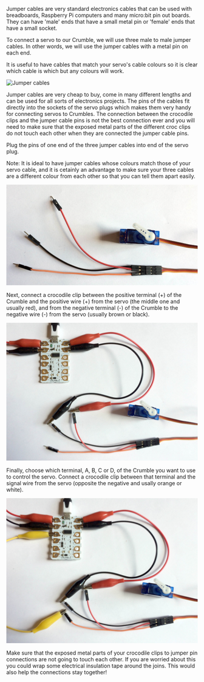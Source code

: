 Jumper cables are very standard electronics cables that can be used with breadboards, Raspberry Pi computers and many micro:bit pin out boards. They can have 'male' ends that have a small metal pin or 'female' ends that have a small socket. 

To connect a servo to our Crumble, we will use three male to male jumper cables. In other words, we will use the jumper cables with a metal pin on each end.

It is useful to have cables that match your servo's cable colours so it is clear which cable is which but any colours will work.

![Jumper cables](images/jumpers.png)

Jumper cables are very cheap to buy, come in many different lengths and can be used for all sorts of electronics projects. The pins of the cables fit directly into the sockets of the servo plugs which makes them very handy for connecting servos to Crumbles. The connection between the crocodile clips and the jumper cable pins is not the best connection ever and you will need to make sure that the exposed metal parts of the different croc clips do not touch each other when they are connected the jumper cable pins.

Plug the pins of one end of the three jumper cables into end of the servo plug. 

Note: It is ideal to have jumper cables whose colours match those of your servo cable, and it is cetainly an advantage to make sure your three cables are a different colour from each other so that you can tell them apart easily.

![Jumper cables attached to a servo](images/jumpers_to_servo.png)

Next, connect a crocodile clip between the positive terminal (+) of the Crumble and the positive wire (+) from the servo (the middle one and usually red), and from the negative terminal (-) of the Crumble to the negative wire (-) from the servo (usually brown or black).

![Jumper cables to croc clips to Crumble power](images/jumpers_to_crumble_power.png)

Finally, choose which terminal, A, B, C or D, of the Crumble you want to use to control the servo. Connect a crocodile clip between that terminal and the signal wire from the servo (opposite the negative and usally orange or white).

![Jumper cables to croc clips to Crumble signal](images/jumpers_to_crumble_signal.png)

Make sure that the exposed metal parts of your crocodile clips to jumper pin connections are not going to touch each other. If you are worried about this you could wrap some electrical insulation tape around the joins. This would also help the connections stay together!
